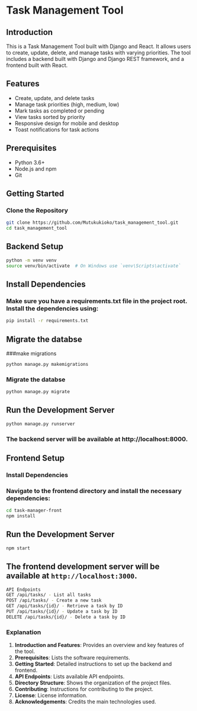# Task Management Tool

## Introduction

This is a Task Management Tool built with Django and React. It allows users to create, update, delete, and manage tasks with varying priorities. The tool includes a backend built with Django and Django REST framework, and a frontend built with React.

## Features

- Create, update, and delete tasks
- Manage task priorities (high, medium, low)
- Mark tasks as completed or pending
- View tasks sorted by priority
- Responsive design for mobile and desktop
- Toast notifications for task actions

## Prerequisites

- Python 3.6+
- Node.js and npm
- Git

## Getting Started

### Clone the Repository

```sh
git clone https://github.com/Mutukukioko/task_management_tool.git
cd task_management_tool
```

## Backend Setup
```sh
python -m venv venv 
source venv/bin/activate  # On Windows use `venv\Scripts\activate`
```

##  Install Dependencies
### Make sure you have a requirements.txt file in the project root. Install the dependencies using:
```sh
pip install -r requirements.txt
 ```
## Migrate the databse
###make migrations
 ```sh
 python manage.py makemigrations
```
 ### Migrate the databse
 ```sh
 python manage.py migrate
```
## Run the Development Server
```sh
python manage.py runserver
```

### The backend server will be available at http://localhost:8000.
## Frontend Setup
### Install Dependencies
### Navigate to the frontend directory and install the necessary dependencies:
```sh
cd task-manager-front
npm install
```
## Run the Development Server
```sh
npm start
```
## The frontend development server will be available at `http://localhost:3000`.
```sh
API Endpoints
GET /api/tasks/ - List all tasks
POST /api/tasks/ - Create a new task
GET /api/tasks/{id}/ - Retrieve a task by ID
PUT /api/tasks/{id}/ - Update a task by ID
DELETE /api/tasks/{id}/ - Delete a task by ID
```


### Explanation

1. **Introduction and Features**: Provides an overview and key features of the tool.
2. **Prerequisites**: Lists the software requirements.
3. **Getting Started**: Detailed instructions to set up the backend and frontend.
4. **API Endpoints**: Lists available API endpoints.
5. **Directory Structure**: Shows the organization of the project files.
6. **Contributing**: Instructions for contributing to the project.
7. **License**: License information.
8. **Acknowledgements**: Credits the main technologies used.
